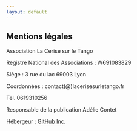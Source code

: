 ```yaml
---
layout: default
---
```


## Mentions légales

Association La Cerise sur le Tango

Registre National des Associations : W691083829

Siège : 3 rue du lac 69003 Lyon

Coordonnées : contact(@)lacerisesurletango.fr

Tel. 0619310256

Responsable de la publication Adélie Contet

Hébergeur : [GitHub Inc.](http://www.github.com)
